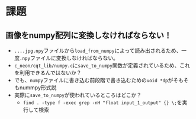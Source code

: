 # 

# 課題

## 画像をnumpy配列に変換しなければならない！
- `....jpg.npy`ファイルから`load_from_numpy`によって読み出されるため、一度`.npy`ファイルに変換しなければならない。
- `c_neon/cqt_lib/numpy.c`に`save_to_numpy`関数が定義されているため、これを利用できるんではないか？
- でも、`numpy`ファイルに書き込む前段階で書き込むための`void *dp`がそもそもnummpy形式説
- 実際に`save_to_numpy`が使われているところはどこか？
    - `find . -type f -exec grep -nH "float input_1_output" {} \;`を実行して検索


